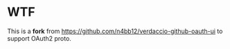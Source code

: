 # WTF
This is a **fork** from https://github.com/n4bb12/verdaccio-github-oauth-ui to support OAuth2 proto.
